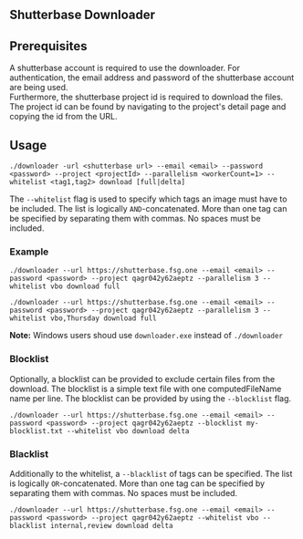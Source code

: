 ## Shutterbase Downloader

## Prerequisites

A shutterbase account is required to use the downloader. For authentication, the email address and password of the shutterbase account are being used.  
Furthermore, the shutterbase project id is required to download the files. The project id can be found by navigating to the project's detail page and copying the id from the URL.

## Usage

```
./downloader -url <shutterbase url> --email <email> --password <password> --project <projectId> --parallelism <workerCount=1> --whitelist <tag1,tag2> download [full|delta]
```

The `--whitelist` flag is used to specify which tags an image must have to be included. The list is logically `AND`-concatenated. More than one tag can be specified by separating them with commas. No spaces must be included.

### Example

```
./downloader --url https://shutterbase.fsg.one --email <email> --password <password> --project qagr042y62aeptz --parallelism 3 --whitelist vbo download full
```
```
./downloader --url https://shutterbase.fsg.one --email <email> --password <password> --project qagr042y62aeptz --parallelism 3 --whitelist vbo,Thursday download full
```

**Note:** Windows users shoud use `downloader.exe` instead of `./downloader`

### Blocklist

Optionally, a blocklist can be provided to exclude certain files from the download.
The blocklist is a simple text file with one computedFileName name per line.
The blocklist can be provided by using the `--blocklist` flag.

```
./downloader --url https://shutterbase.fsg.one --email <email> --password <password> --project qagr042y62aeptz --blocklist my-blocklist.txt --whitelist vbo download delta
```

### Blacklist

Additionally to the whitelist, a `--blacklist` of tags can be specified. The list is logically `OR`-concatenated. More than one tag can be specified by separating them with commas. No spaces must be included.
```
./downloader --url https://shutterbase.fsg.one --email <email> --password <password> --project qagr042y62aeptz --whitelist vbo --blacklist internal,review download delta
```
